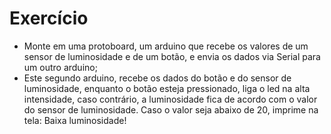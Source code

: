# Exercício

- Monte em uma protoboard, um arduino que recebe os valores de um sensor de
luminosidade e de um botão, e envia os dados via Serial para um outro arduino;
- Este segundo arduino, recebe os dados do botão e do sensor de luminosidade, enquanto o
botão esteja pressionado, liga o led na alta intensidade, caso contrário, a luminosidade fica
de acordo com o valor do sensor de luminosidade. Caso o valor seja abaixo de 20, imprime
na tela: Baixa luminosidade!